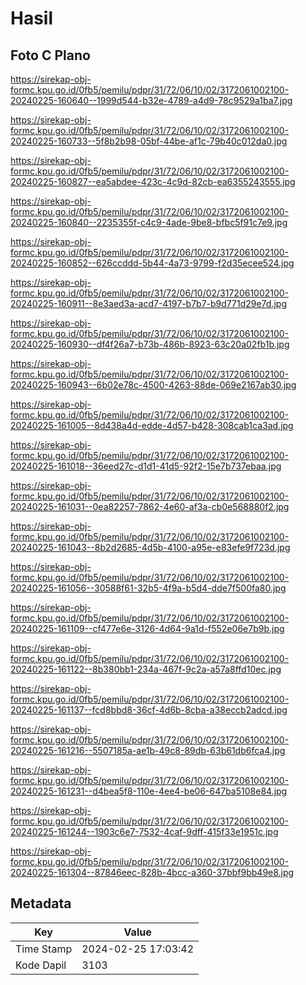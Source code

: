 # Hasil

## Foto C Plano

https://sirekap-obj-formc.kpu.go.id/0fb5/pemilu/pdpr/31/72/06/10/02/3172061002100-20240225-160640--1999d544-b32e-4789-a4d9-78c9529a1ba7.jpg

https://sirekap-obj-formc.kpu.go.id/0fb5/pemilu/pdpr/31/72/06/10/02/3172061002100-20240225-160733--5f8b2b98-05bf-44be-af1c-79b40c012da0.jpg

https://sirekap-obj-formc.kpu.go.id/0fb5/pemilu/pdpr/31/72/06/10/02/3172061002100-20240225-160827--ea5abdee-423c-4c9d-82cb-ea6355243555.jpg

https://sirekap-obj-formc.kpu.go.id/0fb5/pemilu/pdpr/31/72/06/10/02/3172061002100-20240225-160840--2235355f-c4c9-4ade-9be8-bfbc5f91c7e9.jpg

https://sirekap-obj-formc.kpu.go.id/0fb5/pemilu/pdpr/31/72/06/10/02/3172061002100-20240225-160852--626ccddd-5b44-4a73-9799-f2d35ecee524.jpg

https://sirekap-obj-formc.kpu.go.id/0fb5/pemilu/pdpr/31/72/06/10/02/3172061002100-20240225-160911--8e3aed3a-acd7-4197-b7b7-b9d771d29e7d.jpg

https://sirekap-obj-formc.kpu.go.id/0fb5/pemilu/pdpr/31/72/06/10/02/3172061002100-20240225-160930--df4f26a7-b73b-486b-8923-63c20a02fb1b.jpg

https://sirekap-obj-formc.kpu.go.id/0fb5/pemilu/pdpr/31/72/06/10/02/3172061002100-20240225-160943--6b02e78c-4500-4263-88de-069e2167ab30.jpg

https://sirekap-obj-formc.kpu.go.id/0fb5/pemilu/pdpr/31/72/06/10/02/3172061002100-20240225-161005--8d438a4d-edde-4d57-b428-308cab1ca3ad.jpg

https://sirekap-obj-formc.kpu.go.id/0fb5/pemilu/pdpr/31/72/06/10/02/3172061002100-20240225-161018--36eed27c-d1d1-41d5-92f2-15e7b737ebaa.jpg

https://sirekap-obj-formc.kpu.go.id/0fb5/pemilu/pdpr/31/72/06/10/02/3172061002100-20240225-161031--0ea82257-7862-4e60-af3a-cb0e568880f2.jpg

https://sirekap-obj-formc.kpu.go.id/0fb5/pemilu/pdpr/31/72/06/10/02/3172061002100-20240225-161043--8b2d2685-4d5b-4100-a95e-e83efe9f723d.jpg

https://sirekap-obj-formc.kpu.go.id/0fb5/pemilu/pdpr/31/72/06/10/02/3172061002100-20240225-161056--30588f61-32b5-4f9a-b5d4-dde7f500fa80.jpg

https://sirekap-obj-formc.kpu.go.id/0fb5/pemilu/pdpr/31/72/06/10/02/3172061002100-20240225-161109--cf477e6e-3126-4d64-9a1d-f552e06e7b9b.jpg

https://sirekap-obj-formc.kpu.go.id/0fb5/pemilu/pdpr/31/72/06/10/02/3172061002100-20240225-161122--8b380bb1-234a-467f-9c2a-a57a8ffd10ec.jpg

https://sirekap-obj-formc.kpu.go.id/0fb5/pemilu/pdpr/31/72/06/10/02/3172061002100-20240225-161137--fcd8bbd8-36cf-4d6b-8cba-a38eccb2adcd.jpg

https://sirekap-obj-formc.kpu.go.id/0fb5/pemilu/pdpr/31/72/06/10/02/3172061002100-20240225-161216--5507185a-ae1b-49c8-89db-63b61db6fca4.jpg

https://sirekap-obj-formc.kpu.go.id/0fb5/pemilu/pdpr/31/72/06/10/02/3172061002100-20240225-161231--d4bea5f8-110e-4ee4-be06-647ba5108e84.jpg

https://sirekap-obj-formc.kpu.go.id/0fb5/pemilu/pdpr/31/72/06/10/02/3172061002100-20240225-161244--1903c6e7-7532-4caf-9dff-415f33e1951c.jpg

https://sirekap-obj-formc.kpu.go.id/0fb5/pemilu/pdpr/31/72/06/10/02/3172061002100-20240225-161304--87846eec-828b-4bcc-a360-37bbf9bb49e8.jpg


## Metadata

| Key        | Value               |
| ---------- | ------------------- |
| Time Stamp | 2024-02-25 17:03:42 |
| Kode Dapil | 3103                |



